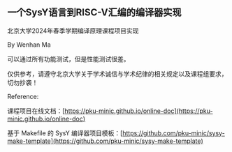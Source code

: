 ## 一个SysY语言到RISC-V汇编的编译器实现

北京大学2024年春季学期编译原理课程项目实现

By Wenhan Ma

可以通过所有功能测试，但是性能测试很差。

仅供参考，请遵守北京大学关于学术诚信与学术纪律的相关规定以及课程组要求，切勿抄袭！

Reference:

课程项目在线文档：[https://pku-minic.github.io/online-doc](https://pku-minic.github.io/online-doc)

基于 Makefile 的 SysY 编译器项目模板：[https://github.com/pku-minic/sysy-make-template](https://github.com/pku-minic/sysy-make-template)
